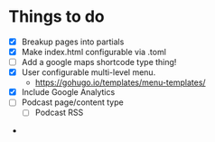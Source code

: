 # Things to do
- [x] Breakup pages into partials
- [x] Make index.html configurable via .toml
- [ ] Add a google maps shortcode type thing!
- [x] User configurable multi-level menu.
  - https://gohugo.io/templates/menu-templates/
- [x] Include Google Analytics
- [ ] Podcast page/content type
  - [ ] Podcast RSS
-
